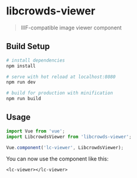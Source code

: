 # libcrowds-viewer

> IIIF-compatible image viewer component


## Build Setup

``` bash
# install dependencies
npm install

# serve with hot reload at localhost:8080
npm run dev

# build for production with minification
npm run build
```

## Usage

``` js
import Vue from 'vue';
import LibcrowdsViewer from 'libcrowds-viewer';

Vue.component('lc-viewer', LibcrowdsViewer);
```

You can now use the component like this:

``` vue
<lc-viewer></lc-viewer>
```
